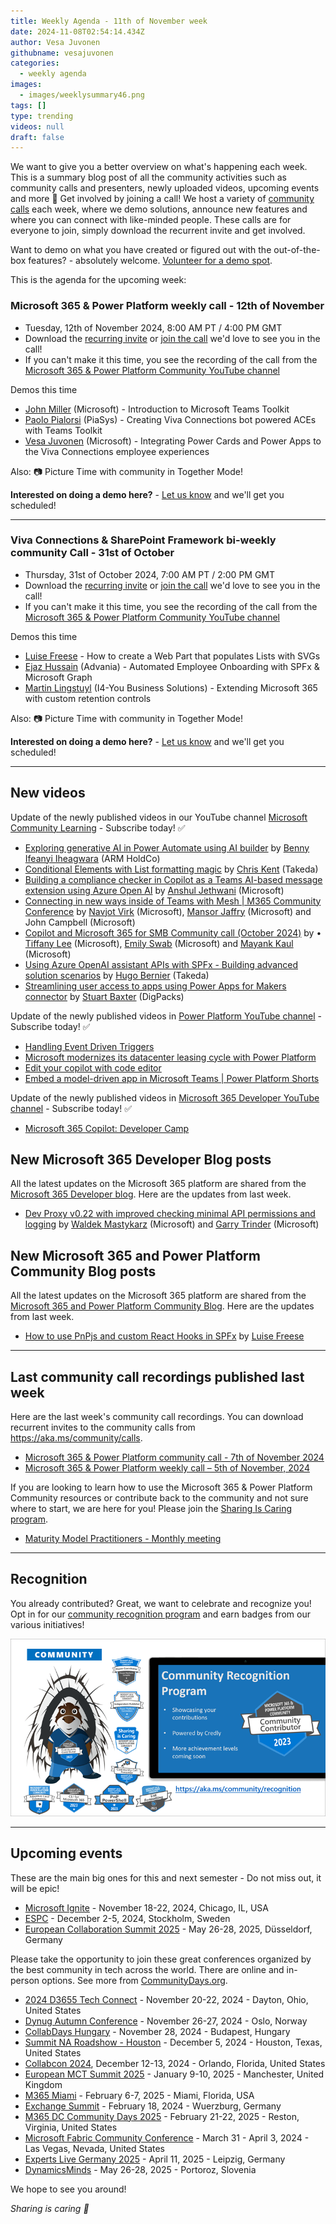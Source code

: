 ```yaml
---
title: Weekly Agenda - 11th of November week
date: 2024-11-08T02:54:14.434Z
author: Vesa Juvonen
githubname: vesajuvonen
categories:
  - weekly agenda
images:
  - images/weeklysummary46.png
tags: []
type: trending
videos: null
draft: false
---
```


We want to give you a better overview on what's happening each week. This is a summary blog post of all the community activities such as community calls and presenters, newly uploaded videos, upcoming events and more 🚀 
Get involved by joining a call! We host a variety of [community calls](https://aka.ms/community/calls) each week, where we demo solutions, announce new features and where you can connect with like-minded people. These calls are for everyone to join, simply download the recurrent invite and get involved. 

Want to demo on what you have created or figured out with the out-of-the-box features? - absolutely welcome. [Volunteer for a demo spot](https://aka.ms/community/request/demo).

This is the agenda for the upcoming week:

### Microsoft 365 & Power Platform weekly call - 12th of November

* Tuesday, 12th of November 2024, 8:00 AM PT / 4:00 PM GMT
* Download the [recurring invite](https://aka.ms/m365-dev-call) or [join the call](https://aka.ms/m365-dev-call-join) we'd love to see you in the call!
* If you can't make it this time, you see the recording of the call from the [Microsoft 365 & Power Platform Community YouTube channel](https://www.youtube.com/playlist?list=PLR9nK3mnD-OUQOW86tT5dkCRQAVGY7DlH)

Demos this time

* [John Miller](https://www.linkedin.com/in/therealjohn/) (Microsoft) - Introduction to Microsoft Teams Toolkit
* [Paolo Pialorsi](https://www.linkedin.com/in/paolopialorsi/) (PiaSys) - Creating Viva Connections bot powered ACEs with Teams Toolkit
* [Vesa Juvonen](https://www.linkedin.com/in/vesajuvonen/) (Microsoft) -  Integrating Power Cards and Power Apps to the Viva Connections employee experiences


Also: 📷 Picture Time with community in Together Mode!

**Interested on doing a demo here?** - [Let us know](https://aka.ms/community/request/demo) and we'll get you scheduled!

---

### Viva Connections & SharePoint Framework bi-weekly community Call - 31st of October

* Thursday, 31st of October 2024, 7:00 AM PT / 2:00 PM GMT
* Download the [recurring invite](https://aka.ms/spdev-spfx-call) or [join the call](https://aka.ms/spdev-spfx-call-join) we'd love to see you in the call!
* If you can't make it this time, you see the recording of the call from the [Microsoft 365 & Power Platform Community YouTube channel](https://www.youtube.com/watch?v=gAqUr9wa2_0&list=PLR9nK3mnD-OURfm5Ypu-wK52cxBv_gXCA)

Demos this time

* [Luise Freese](https://www.linkedin.com/in/luisefreese/) - How to create a Web Part that populates Lists with SVGs
* [Ejaz Hussain](https://www.linkedin.com/in/hussaine/) (Advania) - Automated Employee Onboarding with SPFx & Microsoft Graph
* [Martin Lingstuyl](https://www.linkedin.com/in/martinlingstuyl/) (I4-You Business Solutions) - Extending Microsoft 365 with custom retention controls 

Also: 📷 Picture Time with community in Together Mode!

**Interested on doing a demo here?** - [Let us know](https://aka.ms/community/request/demo) and we'll get you scheduled!


---

## New videos 

Update of the newly published videos in our YouTube channel [Microsoft Community Learning](https://www.youtube.com/@MicrosoftCommunityLearning) - Subscribe today! ✅

* [Exploring generative AI in Power Automate using AI builder](https://www.youtube.com/watch?v=5QUBipkKG1M) by [Benny Ifeanyi Iheagwara](https://linkedin.com/in/ifeanyi-iheagwara) (ARM HoldCo) 
* [Conditional Elements with List formatting magic](https://www.youtube.com/watch?v=h6gk-TIv7S0) by [Chris Kent](https://www.linkedin.com/in/thechriskent/) (Takeda)
* [Building a compliance checker in Copilot as a Teams AI-based message extension using Azure Open AI](https://www.youtube.com/watch?v=w82nsTuU-dA) by [Anshul Jethwani](https://www.linkedin.com/in/ajethwani) (Microsoft)
* [Connecting in new ways inside of Teams with Mesh | M365 Community Conference](https://www.youtube.com/watch?v=QD5yG-Z-Ii0) by [Navjot Virk](https://www.linkedin.com/in/navjot-virk-922729123) (Microsoft), [Mansor Jaffry](https://www.linkedin.com/in/mansoorjafry) (Microsoft) and John Campbell (Microsoft)
* [Copilot and Microsoft 365 for SMB Community call (October 2024)](https://www.youtube.com/watch?v=B9ZyMfdrvAg) by • [Tiffany Lee](https://www.linkedin.com/in/tiffanyyunlee) (Microsoft), [Emily Swab](https://www.linkedin.com/in/emswab) (Microsoft) and [Mayank Kaul](https://www.linkedin.com/in/mayankkaul) (Microsoft)
* [Using Azure OpenAI assistant APIs with SPFx - Building advanced solution scenarios](https://www.youtube.com/watch?v=76K7ds7P_G4) by [Hugo Bernier](https://www.linkedin.com/in/bernierh/) (Takeda)
* [Streamlining user access to apps using Power Apps for Makers connector](https://www.youtube.com/watch?v=N5l_i6kdr1Y) by [Stuart Baxter](https://www.linkedin.com/in/sbaxter86) (DigPacks)


Update of the newly published videos in [Power Platform YouTube channel](https://www.youtube.com/@mspowerplatform) - Subscribe today! ✅

* [Handling Event Driven Triggers](https://www.youtube.com/watch?v=RNrvMG0lGa0)
* [Microsoft modernizes its datacenter leasing cycle with Power Platform](https://www.youtube.com/watch?v=FM345kOmF7Y)
* [Edit your copilot with code editor](https://www.youtube.com/watch?v=y_2L884NuQc&t=5s)
* [Embed a model-driven app in Microsoft Teams | Power Platform Shorts](https://www.youtube.com/watch?v=vRzJAN5P4X8)



Update of the newly published videos in [Microsoft 365 Developer YouTube channel](https://www.youtube.com/@Microsoft365Developer) - Subscribe today! ✅

* [Microsoft 365 Copilot: Developer Camp](https://www.youtube.com/watch?v=36ksodlm8_w) 


## New Microsoft 365 Developer Blog posts

All the latest updates on the Microsoft 365 platform are shared from the [Microsoft 365 Developer blog](https://devblogs.microsoft.com/microsoft365dev/). Here are the updates from last week.

* [Dev Proxy v0.22 with improved checking minimal API permissions and logging](https://devblogs.microsoft.com/microsoft365dev/dev-proxy-v0-22-with-improved-checking-minimal-api-permissions-and-logging/) by [Waldek Mastykarz](https://www.linkedin.com/in/waldekmastykarz/) (Microsoft) and [Garry Trinder](https://www.linkedin.com/in/garry-trinder/) (Microsoft)


## New Microsoft 365 and Power Platform Community Blog posts

All the latest updates on the Microsoft 365 platform are shared from the [Microsoft 365 and Power Platform Community Blog](https://pnp.github.io/blog/). Here are the updates from last week.

* [How to use PnPjs and custom React Hooks in SPFx](https://pnp.github.io/blog/post/how-to-use-pnpjs-and-custom-react-hooks-in-spfx/) by [Luise Freese](https://www.linkedin.com/in/luisefreese/)


---

## Last community call recordings published last week

Here are the last week's community call recordings. You can download recurrent invites to the community calls from https://aka.ms/community/calls.

* [Microsoft 365 & Power Platform community call - 7th of November 2024](https://www.youtube.com/watch?v=dy9M2W8SaaA)
* [Microsoft 365 & Power Platform weekly call – 5th of November, 2024](https://www.youtube.com/watch?v=dHNDGiRz73Q)



If you are looking to learn how to use the Microsoft 365 & Power Platform Community resources or contribute back to the community and not sure where to start, we are here for you! Please join the [Sharing Is Caring program](https://pnp.github.io/sharing-is-caring/).

* [Maturity Model Practitioners - Monthly meeting](https://aka.ms/mm4m365/invite)

---

## Recognition

You already contributed? Great, we want to celebrate and recognize you! Opt in for our [community recognition program](https://pnp.github.io/recognitionprogram/) and earn badges from our various initiatives! 

![together-221201.png](images/community-recognization-program.png)

---

## Upcoming events

These are the main big ones for this and next semester - Do not miss out, it will be epic!

* [Microsoft Ignite](https://ignite.microsoft.com/en-US/home) - November 18-22, 2024, Chicago, IL, USA
* [ESPC](https://www.sharepointeurope.com/) - December 2-5, 2024, Stockholm, Sweden
* [European Collaboration Summit 2025](https://collabsummit.eu/) - May 26-28, 2025, Düsseldorf, Germany

Please take the opportunity to join these great conferences organized by the best community in tech across the world. There are online and in-person options. See more from [CommunityDays.org](https://www.communitydays.org/).


* [2024 D3655 Tech Connect](https://www.communitydays.org/event/2024-11-20/2024-d365-tech-connect) - November 20-22, 2024 - Dayton, Ohio, United States
* [Dynug Autumn Conference](https://www.communitydays.org/event/2024-11-26/dynug-autumn-conference) - November 26-27, 2024 - Oslo, Norway
* [CollabDays Hungary](https://www.communitydays.org/event/2024-11-28/collabdays-hungary-2024) - November 28, 2024 - Budapest, Hungary
* [Summit NA Roadshow - Houston](https://www.communitydays.org/event/2024-12-05/summit-na-roadshow-houston) - December 5, 2024 - Houston, Texas, United States
* [Collabcon 2024](https://www.communitydays.org/event/2024-12-12/collabcon-2024), December 12-13, 2024 - Orlando, Florida, United States
* [European MCT Summit 2025](https://www.communitydays.org/event/2025-01-09/european-mct-summit-2025) - January 9-10, 2025 - Manchester, United Kingdom
* [M365 Miami](https://www.communitydays.org/event/2025-02-06/m365-miami) - February 6-7, 2025 - Miami, Florida, USA
* [Exchange Summit](https://www.communitydays.org/event/2025-02-18/exchange-summit-2025) - February 18, 2024 - Wuerzburg, Germany
* [M365 DC Community Days 2025](https://www.communitydays.org/event/2025-02-21/m365-dc-community-days-2025) - February 21-22, 2025 - Reston, Virginia, United States
* [Microsoft Fabric Community Conference](https://www.communitydays.org/event/2025-03-31/microsoft-fabric-community-conference) - March 31 - April 3, 2024 - Las Vegas, Nevada, United States
* [Experts Live Germany 2025](https://www.communitydays.org/event/2025-04-11/experts-live-germany-2025) - April 11, 2025 - Leipzig, Germany
* [DynamicsMinds](https://www.communitydays.org/event/2025-05-26/dynamicsminds-2025) - May 26-28, 2025 - Portoroz, Slovenia

We hope to see you around!

_Sharing is caring 🧡_
